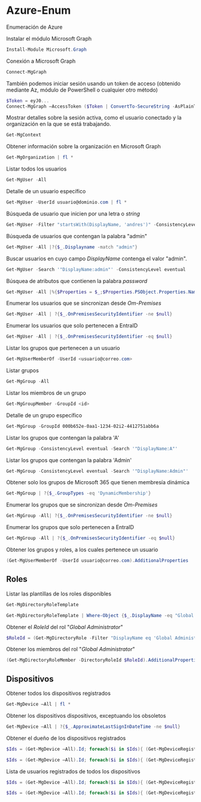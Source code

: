 # Azure-Enum
Enumeración de Azure

Instalar el módulo Microsoft Graph
```powershell
Install-Module Microsoft.Graph
```

Conexión a Microsoft Graph
```powershell
Connect-MgGraph
```

También podemos iniciar sesión usando un token de acceso (obtenido mediante Az, módulo de PowerShell o cualquier otro método)
```powershell
$Token = eyJ0...
Connect-MgGraph –AccessToken ($Token | ConvertTo-SecureString -AsPlainText -Force)
```

Mostrar detalles sobre la sesión activa, como el usuario conectado y la organización en la que se está trabajando.
```powershell
Get-MgContext
```

Obtener información sobre la organización en Microsoft Graph
```powershell
Get-MgOrganization | fl *
```

Listar todos los usuarios
```powershell
Get-MgUser -All
```

Detalle de un usuario específico

```powershell
Get-MgUser -UserId usuario@dominio.com | fl *
```

Búsqueda de usuario que inicien por una letra o *string*
```powershell
Get-MgUser -Filter "startsWith(DisplayName, 'andres')" -ConsistencyLevel eventual
```

Búsqueda de usuarios que contengan la palabra "admin"
```powershell
Get-MgUser -All |?{$_.Displayname -match "admin"}
```

Buscar usuarios en cuyo campo *DisplayName* contenga el valor "admin".
```powershell
Get-MgUser -Search '"DisplayName:admin"' -ConsistencyLevel eventual
```

Búsquea de atributos que contienen la palabra *password*
```powershell
Get-MgUser -All |%{$Properties = $_;$Properties.PSObject.Properties.Name | % {if ($Properties.$_ -match 'password') {"$($Properties.UserPrincipalName) - $_ -$($Properties.$_)"}}}
```

Enumerar los usuarios que se sincronizan desde *Om-Premises*
```powershell
Get-MgUser -All | ?{$_.OnPremisesSecurityIdentifier -ne $null}
```

Enumerar los usuarios que solo pertenecen a EntraID
```powershell
Get-MgUser -All | ?{$_.OnPremisesSecurityIdentifier -eq $null}
```

Listar los grupos que pertenecen a un usuario
```powershell
Get-MgUserMemberOf -UserId <usuario@correo.com>
```

Listar grupos
```powershell
Get-MgGroup -All
```
Listar los miembros de un grupo
```powershell
Get-MgGroupMember -GroupId <id>
```
Detalle de un grupo específico
```powershell
Get-MgGroup -GroupId 000b652e-0aa1-1234-02i2-4412751abb6a
```

Listar los grupos que contengan la palabra 'A'
```powershell
Get-MgGroup -ConsistencyLevel eventual -Search '"DisplayName:A"'
```

Listar los grupos que contengan la palabra 'Admin'
```powershell
Get-MgGroup -ConsistencyLevel eventual -Search '"DisplayName:Admin"'
```

Obtener solo los grupos de Microsoft 365 que tienen membresía dinámica
```powershell
Get-MgGroup | ?{$_.GroupTypes -eq 'DynamicMembership'}
```
Enumerar los grupos que se sincronizan desde *Om-Premises*
```powershell
Get-MgGroup -All| ?{$_.OnPremisesSecurityIdentifier -ne $null}
```

Enumerar los grupos que solo pertenecen a EntraID
```powershell
Get-MgGroup -All | ?{$_.OnPremisesSecurityIdentifier -eq $null}
```
Obtener los grupos y roles, a los cuales pertenece un usuario
```powershell
(Get-MgUserMemberOf -UserId usuario@correo.com).AdditionalProperties
```

## Roles
Listar las plantillas de los roles disponibles
```powershell
Get-MgDirectoryRoleTemplate
```
```powershell
Get-MgDirectoryRoleTemplate | Where-Object {$_.DisplayName -eq "Global Administrator"}
```
Obtener el *RoleId* del rol "*Global Administrator*"
```powershell
$RoleId = (Get-MgDirectoryRole -Filter "DisplayName eq 'Global Administrator'").Id 
```
Obtener los miembros del rol "*Global Administrator*"
```powershell
(Get-MgDirectoryRoleMember -DirectoryRoleId $RoleId).AdditionalProperties
```

## Dispositivos
Obtener todos los dispositivos registrados
```powershell
Get-MgDevice –All | fl *
```
Obtener los dispositivos dispositivos, exceptuando los obsoletos
```powershell
Get-MgDevice –All | ?{$_.ApproximateLastSignInDateTime -ne $null}
```
Obtener el dueño de los dispositivos registrados
```powershell
$Ids = (Get-MgDevice –All).Id; foreach($i in $Ids){ (Get-MgDeviceRegisteredOwner -DeviceId $i).AdditionalProperties}
```
```powershell
$Ids = (Get-MgDevice –All).Id; foreach($i in $Ids){ (Get-MgDeviceRegisteredOwner -DeviceId $i).AdditionalProperties.userPrincipalName}
```
Lista de usuarios registrados de todos los dispositivos
```powershell
$Ids = (Get-MgDevice –All).Id; foreach($i in $Ids){ (Get-MgDeviceRegisteredUser -DeviceId $i).AdditionalProperties}
```
```powershell
$Ids = (Get-MgDevice –All).Id; foreach($i in $Ids){ (Get-MgDeviceRegisteredUser -DeviceId $i).AdditionalProperties.userPrincipalName}
```
